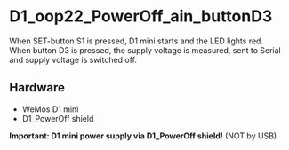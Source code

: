 # D1_oop22_PowerOff_ain_buttonD3

When SET-button S1 is pressed, D1 mini starts and the LED lights red.   
When button D3 is pressed, the supply voltage is measured, sent to Serial and supply voltage is switched off.  

## Hardware
* WeMos D1 mini
* D1_PowerOff shield

**Important: D1 mini power supply via D1_PowerOff shield!** (NOT by USB)
